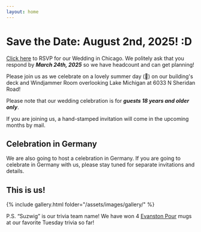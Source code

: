 ```yaml
---
layout: home
---
```


# Save the Date: August 2nd, 2025! :D

[Click here](https://docs.google.com/forms/d/e/1FAIpQLSeZ8H52jUqlcatsEYVnrIcFLwCbn2oKvupe7Xkpm5zCgeXAKA/viewform?usp=dialog) to RSVP for our Wedding in Chicago. We politely ask that you respond by **_March 24th, 2025_** so we have headcount and can get planning!

Please join us as we celebrate on a lovely summer day (🤞) on our building's deck and Windjammer Room overlooking Lake Michigan at 6033 N Sheridan Road!

Please note that our wedding celebration is for **_guests 18 years and older only_**.

If you are joining us, a hand-stamped invitation will come in the upcoming months by mail.

## Celebration in Germany

We are also going to host a celebration in Germany.
If you are going to celebrate in Germany with us, please stay tuned for separate invitations and details.

## This is us!

{% include gallery.html folder="/assets/images/gallery/" %}

P.S. “Suzwig” is our trivia team name! We have won 4 [Evanston Pour](https://www.evanstonpour.com/) mugs at our favorite Tuesday trivia so far!
